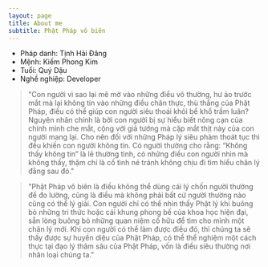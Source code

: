 ```yaml
---
layout: page
title: About me
subtitle: Phật Pháp vô biên
---
```


* Pháp danh: Tịnh Hải Đăng
* Mệnh: Kiếm Phong Kim
* Tuổi: Quý Dậu
* Nghề nghiệp: Developer

>"Con người vì sao lại mê mờ vào những điều vô thường, hư ảo trước mắt mà lại không tin vào những điều chân thực, thù thắng của Phật Pháp, điều có thể giúp con người siêu thoái khỏi bể khổ trầm luân? Nguyên nhân chính là bởi con người bị sự hiểu biết nông cạn của chính mình che mắt, cộng với giả tướng mà cặp mắt thịt này của con người mang lại. Cho nên đối với những Pháp lý siêu phàm thoát tục thì đều khiến con người không tin. Có người thường cho rằng: “Không thấy không tin” là lẽ thường tình, có những điều con người nhìn mà không thấy, thậm chí là cố tình né tránh không chịu đi tìm hiểu chân lý đằng sau đó."

>"Phật Pháp vô biên là điều không thể dùng cái lý chốn người thường để đo lường, cũng là điều mà không phải bất cứ người thường nào cũng có thể lý giải. Con người chỉ có thể nhìn thấy Phật lý khi buông bỏ những tri thức hoặc cái khung phong bế của khoa học hiện đại, sẵn lòng buông bỏ những quan niệm cố hữu để tìm cho mình một chân lý mới. Khi con người có thể làm được điều đó, thì chúng ta sẽ thấy được sự huyền diệu của Phật Pháp, có thể thể nghiệm một cách thực tại đạo lý thâm sâu của Phật Pháp, vốn là điều siêu thường nơi nhân loại chúng ta."
